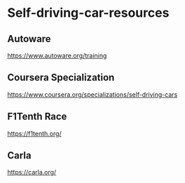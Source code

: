 # Self-driving-car-resources


## Autoware

https://www.autoware.org/training

## Coursera Specialization

https://www.coursera.org/specializations/self-driving-cars

## F1Tenth Race

https://f1tenth.org/

## Carla

https://carla.org/
